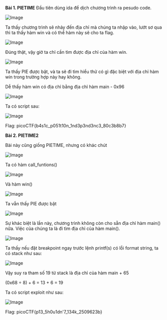 **Bài 1. PIETIME**
Đầu tiên dùng ida để dịch chương trình ra pesudo code.

![Image](https://github.com/user-attachments/assets/2c64474d-d4c6-452f-9278-4cc7f25b9131)

Ta thấy chương trình sẽ nhảy đến địa chỉ mà chúng ta nhập vào, lướt sơ qua thì ta thấy hàm win và có thể hàm này sẽ cho ta flag.

![Image](https://github.com/user-attachments/assets/cdb08ec6-761b-4243-ba9f-c4417c4427be)

Đúng thật, vậy giờ ta chỉ cần tìm được địa chỉ của hàm win.

![Image](https://github.com/user-attachments/assets/a956a898-1165-4b6b-958e-fcdcad7465ac)

Ta thấy PIE được bật, và ta sẽ đi tìm hiểu thử có gì đặc biệt với địa chỉ hàm win trong trường hợp này hay không.

Dễ thấy hàm win có địa chỉ bằng địa chỉ hàm main - 0x96

![Image](https://github.com/user-attachments/assets/957c56a7-5368-4383-9fe9-55ff27cbea89)

Ta có script sau:

![Image](https://github.com/user-attachments/assets/88722ed6-101c-4e1e-a43f-ad19dbf7b5d1)

Flag: picoCTF{b4s1c_p051t10n_1nd3p3nd3nc3_80c3b8b7}

**Bài 2. PIETIME2**

Bài này cũng giống PIETIME, nhưng có khác chút

![Image](https://github.com/user-attachments/assets/f4618308-5f29-4ff2-8454-44164a875bd7)

Ta có hàm call_funtions()

![Image](https://github.com/user-attachments/assets/a899e2c5-7d73-4058-a879-cb9a47526028)

Và hàm win()

![Image](https://github.com/user-attachments/assets/b33ff8c1-3795-4b70-ab51-3ce47b42e2f0)

Ta vẫn thấy PIE được bật 

![Image](https://github.com/user-attachments/assets/0a87c906-9af3-4ef7-b438-71b234b67e9b)

Sự khác biệt là lần này, chương trình không còn cho sẵn địa chỉ hàm main() nữa. Việc của chúng ta là đi tìm địa chỉ của hàm main().

![Image](https://github.com/user-attachments/assets/5fb9a2f8-12c1-419d-a706-6ddda343844d)

Ta thấy nếu đặt breakpoint ngay trước lệnh printf(s) có lỗi format string, ta có stack như sau:

![Image](https://github.com/user-attachments/assets/46a8fc8e-d11c-4dc8-a631-088df89522ac)

Vậy suy ra tham số 19 từ stack là địa chỉ của hàm main + 65

(0x68 ÷ 8) + 6 = 13 + 6 = 19

Ta có script exploit như sau:

![Image](https://github.com/user-attachments/assets/047c2755-57bc-4c7d-921d-d43dd9c5859d)

Flag: picoCTF{p13_5h0u1dn'7_134k_2509623b}
